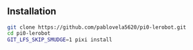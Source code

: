 #
## Installation
```bash
git clone https://github.com/pablovela5620/pi0-lerobot.git
cd pi0-lerobot
GIT_LFS_SKIP_SMUDGE=1 pixi install
```